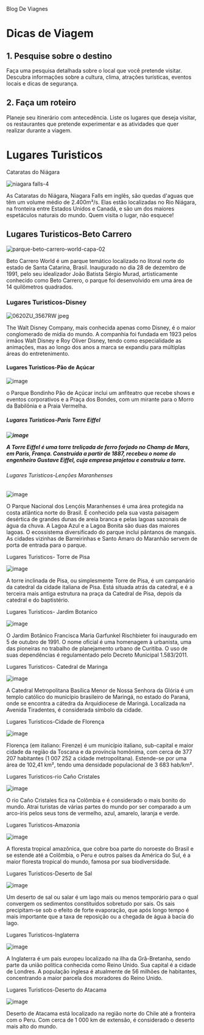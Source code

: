  Blog De Viagnes
<!DOCTYPE html>
<html>
<head>
    <link rel="stylesheet" type="text/css" href="style.css">
</head>
<body>
    <h1>Dicas de Viagem</h1>
    <div class="dica">
        <h2>1. Pesquise sobre o destino</h2>
        <p>Faça uma pesquisa detalhada sobre o local que você pretende visitar. Descubra informações sobre a cultura, clima, atrações turísticas, eventos locais e dicas de segurança.</p>
    </div>
    <div class="dica">
        <h2>2. Faça um roteiro</h2>
        <p>Planeje seu itinerário com antecedência. Liste os lugares que deseja visitar, os restaurantes que pretende experimentar e as atividades que quer realizar durante a viagem.</p>
    </div>
    <!-- Adicione mais dicas aqui -->
</body>
</html>


<!DOCTYPE html>
<html>
<head>
 
 
</head>
<body>
    <!DOCTYPE html>
<html>
<head>
     <h1>Lugares Turisticos</h1>
     <div class="lugar-turistico">
      <p>Cataratas do Niágara</p>

 ![niagara falls-4](https://github.com/eduardamaria896/kkkkk/assets/106313690/a9b9625d-23f0-4a25-8eee-b10c9d45e58c)
   <p>As Cataratas do Niágara, Niagara Falls em inglês, são quedas d'aguas que têm um volume médio de 2.400m³/s. Elas estão localizadas no Rio Niágara, na fronteira entre Estados Unidos e Canadá, e são um dos maiores espetáculos naturais do mundo. Quem visita o lugar, não esquece!</p>

  <h2>Lugares Turisticos-Beto Carrero</h2>
  
 ![parque-beto-carrero-world-capa-02](https://github.com/eduardamaria896/kkkkk/assets/106313690/5952fcb3-6a9d-4d8d-b874-3899a2812243)
<p>Beto Carrero World é um parque temático localizado no litoral norte do estado de Santa Catarina, Brasil. Inaugurado no dia 28 de dezembro de 1991, pelo seu idealizador João Batista Sérgio Murad, artisticamente conhecido como Beto Carrero, o parque foi desenvolvido em uma área de 14 quilômetros quadrados.
</p>

 <h3>Lugares Turisticos-Disney</h3>

![0620ZU_3567RW jpeg](https://github.com/eduardamaria896/kkkkk/assets/106313690/ed0ce96e-119b-4f61-beaa-ebdf457efa8f)
<p>The Walt Disney Company, mais conhecida apenas como Disney, é o maior conglomerado de mídia do mundo. A companhia foi fundada em 1923 pelos irmãos Walt Disney e Roy Oliver Disney, tendo como especialidade as animações, mas ao longo dos anos a marca se expandiu para múltiplas áreas do entretenimento.</p>

  <h4>Lugares Turisticos-Pão de Açúcar</h4>

![image](https://github.com/eduardamaria896/kkkkk/assets/106313690/1889b475-050d-43bf-8968-1f5a5a11118b)
<p>o Parque Bondinho Pão de Açúcar inclui um anfiteatro que recebe shows e eventos corporativos e a Praça dos Bondes, com um mirante para o Morro da Babilônia e a Praia Vermelha.</p>

  <h5>Lugares Turisticos-Paris Torre Eiffel<h5>
 
 ![image](https://github.com/eduardamaria896/kkkkk/assets/106313690/134342a1-3415-43ce-bffe-cfe27d30d7db)
<p>A Torre Eiffel é uma torre treliçada de ferro forjado no Champ de Mars, em Paris, França. Construída a partir de 1887, recebeu o nome do engenheiro Gustave Eiffel, cuja empresa projetou e construiu a torre.</p>

  <h6>Lugares Turisticos-Lenções Maranhenses</h6>

![image](https://github.com/eduardamaria896/kkkkk/assets/106313690/701ce554-c16a-4d89-8795-e03efc3e5738)
<p>O Parque Nacional dos Lençóis Maranhenses é uma área protegida na costa atlântica norte do Brasil. É conhecido pela sua vasta paisagem desértica de grandes dunas de areia branca e pelas lagoas sazonais de água da chuva. A Lagoa Azul e a Lagoa Bonita são duas das maiores lagoas. O ecossistema diversificado do parque inclui pântanos de mangais. As cidades vizinhas de Barreirinhas e Santo Amaro do Maranhão servem de porta de entrada para o parque.</p>

  <h7>Lugares Turisticos- Torre de Pisa</h7>

  ![image](https://github.com/eduardamaria896/kkkkk/assets/106313690/088b6955-1313-42ee-8b58-7689ddfca280)
<p>A torre inclinada de Pisa, ou simplesmente Torre de Pisa, é um campanário da catedral da cidade italiana de Pisa. Está situada atrás da catedral, e é a terceira mais antiga estrutura na praça da Catedral de Pisa, depois da catedral e do baptistério.</p>

  <h8>Lugares Turisticos- Jardim Botanico<h8>

![image](https://github.com/eduardamaria896/kkkkk/assets/106313690/314486df-b2ee-4f75-85e5-c641477a19e6)
<P>O Jardim Botânico Francisca Maria Garfunkel Rischbieter foi inaugurado em 5 de outubro de 1991. O nome oficial é uma homenagem à urbanista, uma das pioneiras no trabalho de planejamento urbano de Curitiba. O uso de suas dependências é regulamentado pelo Decreto Municipal 1.583/2011.</P>

  <h9>Lugares Turisticos- Catedral de Maringa</h9>

  ![image](https://github.com/eduardamaria896/kkkkk/assets/106313690/c6c192c9-9007-46da-8375-0bf413578382)
<P>A Catedral Metropolitana Basílica Menor de Nossa Senhora da Glória é um templo católico do município brasileiro de Maringá, no estado do Paraná, onde se encontra a cátedra da Arquidiocese de Maringá. Localizada na Avenida Tiradentes, é considerada símbolo da cidade.</P>

  <h10>Lugares Turisticos-Cidade de Florença</h10>

![image](https://github.com/eduardamaria896/kkkkk/assets/106313690/ac50883e-1eea-41a4-b9a2-5d1dd3e34178)
<P>Florença (em italiano: Firenze) é um município italiano, sub-capital e maior cidade da região da Toscana e da província homônima, com cerca de 377 207 habitantes (1 007 252 a cidade metropolitana). Estende-se por uma área de 102,41 km², tendo uma densidade populacional de 3 683 hab/km².
</P>

  <h11>Lugares Turisticos-rio Caño Cristales</h11>
  
![image](https://github.com/eduardamaria896/kkkkk/assets/106313690/f44139b9-0853-4559-b52a-c888526fbdcf)
<P>O rio Caño Cristales fica na Colômbia e é considerado o mais bonito do mundo. Atrai turistas de várias partes do mundo por ser comparado a um arco-íris pelos seus tons de vermelho, azul, amarelo, laranja e verde.</P>

  <h12>Lugares Turisticos-Amazonia</h12>
  
   ![image](https://github.com/eduardamaria896/kkkkk/assets/106313690/f6330db5-a425-474a-9cb0-bcc861d7be87)
   <P>A floresta tropical amazônica, que cobre boa parte do noroeste do Brasil e se estende até a Colômbia, o Peru e outros países da América do Sul, é a maior floresta tropical do mundo, famosa por sua biodiversidade.</P>

  <h13>Lugares Turisticos-Deserto de Sal</h13>
  
![image](https://github.com/eduardamaria896/kkkkk/assets/106313690/0b2df57c-dd82-42a7-ab0f-36404a97ccb2)
<P>Um deserto de sal ou salar é um lago mais ou menos temporário para o qual convergem os sedimentos constituídos sobretudo por sais. Os sais precipitam-se sob o efeito de forte evaporação, que após longo tempo é mais importante que a taxa de reposição ou a chegada de água à bacia do lago.</P>

  <h14>Lugares Turisticos-Inglaterra</h14>
  
![image](https://github.com/eduardamaria896/kkkkk/assets/106313690/1756250f-e913-411b-87d1-a178d0d6ee15)
<P>A Inglaterra é um país europeu localizado na ilha da Grã-Bretanha, sendo parte da união política conhecida como Reino Unido. Sua capital é a cidade de Londres. A população inglesa é atualmente de 56 milhões de habitantes, concentrando a maior parcela dos moradores do Reino Unido.</P>

  <h15>Lugares Turisticos-Deserto do Atacama</h15>
  
  ![image](https://github.com/eduardamaria896/kkkkk/assets/106313690/1c2db424-d3d0-4be4-a001-f63b05c8687f)
<P>Deserto de Atacama está localizado na região norte do Chile até a fronteira com o Peru. Com cerca de 1 000 km de extensão, é considerado o deserto mais alto do mundo.</P>

  </div>

</body>
</html>
